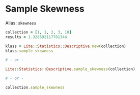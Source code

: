 # Sample Skewness

Alias: `skewness`

```ruby
collection = [1, 1, 2, 3, 10]
results = 1.328592117701344

klass = Lite::Statistics::Descriptive.new(collection)
klass.sample_skewness

# - or -

Lite::Statistics::Descriptive.sample_skewness(collection)

# - or -

collection.sample_skewness
```
